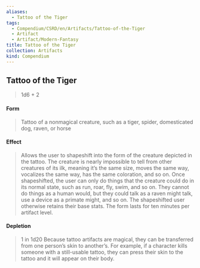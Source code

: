 ```yaml
---
aliases:
  - Tattoo of the Tiger
tags:
  - Compendium/CSRD/en/Artifacts/Tattoo-of-the-Tiger
  - Artifact
  - Artifact/Modern-Fantasy
title: Tattoo of the Tiger
collection: Artifacts
kind: Compendium
---
```

## Tattoo of the Tiger

>1d6 + 2
#### Form
>Tattoo of a nonmagical creature, such as a tiger, spider, domesticated dog, raven, or horse
#### Effect
>Allows the user to shapeshift into the form of the creature depicted in the tattoo. The creature is nearly impossible to tell from other creatures of its ilk, meaning it’s the same size, moves the same way, vocalizes the same way, has the same coloration, and so on. Once shapeshifted, the user can only do things that the creature could do in its normal state, such as run, roar, fly, swim, and so on. They cannot do things as a human would, but they could talk as a raven might talk, use a device as a primate might, and so on. The shapeshifted user otherwise retains their base stats. The form lasts for ten minutes per artifact level.

#### Depletion 
>1 in 1d20 
>Because tattoo artifacts are magical, they can be transferred from one person’s skin to another’s. For example, if a character kills someone with a still-usable tattoo, they can press their skin to the tattoo and it will appear on their body.
